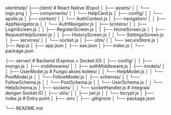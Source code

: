 silenthelp/
├── client/ # React Native (Expo)
│ ├── assets/
│ │ └── logo.png
│ ├── components/
│ │ └── HelpCard.js
│ ├── config/
│ │ └── apollo.js
│ ├── context/
│ │ └── AuthContext.js
│ ├── navigation/
│ │ ├── AppNavigator.js
│ │ └── AuthNavigator.js
│ ├── screens/
│ │ ├── LoginScreen.js
│ │ ├── RegisterScreen.js
│ │ ├── HomeScreen.js
│ │ ├── RequestHelpScreen.js
│ │ ├── HistoryScreen.js
│ │ └── SettingsScreen.js
│ ├── services/
│ │ └── socket.js
│ ├── utils/
│ │ └── secureStore.js
│ ├── App.js
│ ├── app.json
│ ├── eas.json
│ ├── index.js
│ └── package.json

├── server/ # Backend (Express + Socket.IO)
│ ├── config/
│ │ ├── mongo.js
│ ├── middlewares/
│ │ ├── authMiddleware.js
│ ├── models/
│ │ ├── UserModel.js # Fungsi akses koleksi
│ │ └── HelpModel.js
│ │ └── PostModel.js
│ │ └── FollowModel.js
│ ├── schemas/
│ │ └── FollowSchema.js
│ │ └── PostSchema.js
│ │ └── UserSchema.js
│ │ └── HelpSchema.js
│ ├── sockets/
│ │ └── socketHandler.js # Integrasi dengan Socket.IO
│ ├── utils/
│ │ ├── jwt.js
│ │ └── bcrypt.js
│ ├── index.js # Entry point
│ ├── .env
│ ├── .gitignore
│ └── package.json

└── README.md
